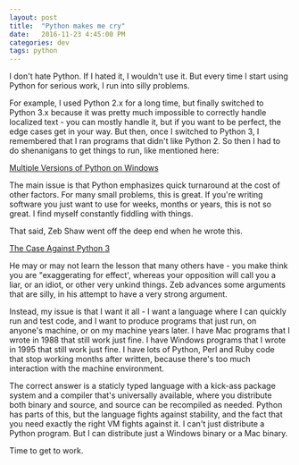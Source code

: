 ```yaml
---
layout: post
title:  "Python makes me cry"
date:   2016-11-23 4:45:00 PM
categories: dev
tags: python
---
```


I don't hate Python. If I hated it, I wouldn't use it. But every time I start using Python
for serious work, I run into silly problems.

For example, I used Python 2.x for a long time, but finally switched to Python 3.x because
it was pretty much impossible to correctly handle localized text - you can mostly handle it,
but if you want to be perfect, the edge cases get in your way. But then, once I switched to
Python 3, I remembered that I ran programs that didn't like Python 2. So then I had to do
shenanigans to get things to run, like mentioned here:

[Multiple Versions of Python on Windows](http://testerstories.com/2014/06/multiple-versions-of-python-on-windows/)

The main issue is that Python emphasizes quick turnaround at the cost of other factors.
For many small problems, this is great. If you're writing software you just want to use
for weeks, months or years, this is not so great. I find myself constantly fiddling with
things.

That said, Zeb Shaw went off the deep end when he wrote this.

[The Case Against Python 3](https://learnpythonthehardway.org/book/nopython3.html)

He may or may not learn the lesson that many others have - you make think you are
"exaggerating for effect', whereas your opposition will call you a liar, or an idiot,
or other very unkind things. Zeb advances some arguments that are silly, in his attempt
to have a very strong argument.

Instead, my issue is that I want it all - I want a language where I can quickly run and
test code, and I want to produce programs that just run, on anyone's machine, or on my
machine years later. I have Mac programs that I wrote in 1988 that still work just fine.
I have Windows programs that I wrote in 1995 that still work just fine. I have lots of
Python, Perl and Ruby code that stop working months after written, because there's too
much interaction with the machine environment.

The correct answer is a staticly typed language with a kick-ass package system and
a compiler that's universally available, where you distribute both binary and source, and
source can be recompiled as needed. Python has parts of this, but the language fights
against stability, and the fact that you need exactly the right VM fights against it.
I can't just distribute a Python program. But I can distribute just a Windows binary or
a Mac binary.

Time to get to work.
